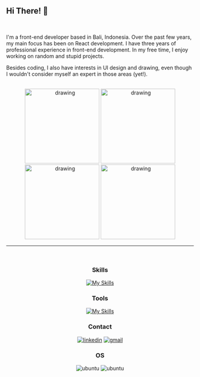 ## Hi There! 👋

<br>

<div align="center">
  <p align="left">
  I'm a front-end developer based in Bali, Indonesia. Over the past few years, my main focus has been on React development. I have three years of professional experience in front-end development. In my free time, I enjoy working on random and stupid projects.   
  </p>
  <p align="left">Besides coding, I also have interests in UI design and drawing, even though I wouldn't consider myself an expert in those areas (yet!).</p>

  <br>
  
  <div style="display: inline;">
    <img src="https://github.com/Adivaprayoga/Adivaprayoga/assets/32256496/b5b22b96-7541-4f15-a4ea-9d940ca44704" alt="drawing" style="width:200px;"/>
    <img src="https://github.com/Adivaprayoga/Adivaprayoga/assets/32256496/b640219c-c2d3-445f-88ed-9ab5ceffe025" alt="drawing" style="width:200px;"/>
    <img src="https://github.com/Adivaprayoga/Adivaprayoga/assets/32256496/1f6e4a87-729d-44eb-b888-71b050c8ab26" alt="drawing" style="width:200px;"/>
    <img src="https://github.com/Adivaprayoga/Adivaprayoga/assets/32256496/0c7bf6fd-7bd0-468d-b299-200018baf367" alt="drawing" style="width:200px;"/>
  </div>

  <br>
  
  ---

  <br>

  ### Skills
  [![My Skills](https://skillicons.dev/icons?i=html,css,js,ts,nextjs,react,tailwind,sass)](https://skillicons.dev)

  ### Tools
  [![My Skills](https://skillicons.dev/icons?i=vscode,figma)](https://skillicons.dev)
  
  ### Contact
  [![linkedin](https://img.shields.io/badge/LinkedIn-0077B5?style=for-the-badge&logo=linkedin&logoColor=white)](https://www.linkedin.com/in/adiva-prayoga/)
  [![gmail](https://img.shields.io/badge/Gmail-D14836?style=for-the-badge&logo=gmail&logoColor=white)](mailto:prayoga.adiva@gmail.com)
  
  ### OS
  ![ubuntu](https://img.shields.io/badge/Ubuntu-E95420?style=for-the-badge&logo=ubuntu&logoColor=white)
  ![ubuntu](https://img.shields.io/badge/mac%20os-000000?style=for-the-badge&logo=apple&logoColor=white)

  <br>
</div>

